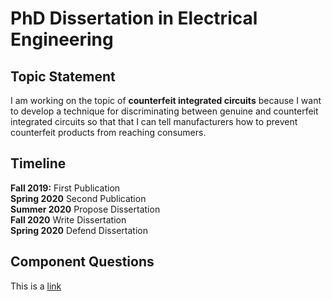 # PhD Dissertation in Electrical Engineering

## Topic Statement
I am working on the topic of **counterfeit integrated circuits** because I want to develop
a technique for discriminating between genuine and counterfeit integrated circuits so that that I can tell manufacturers
how to prevent counterfeit products from reaching consumers.

## Timeline
**Fall 2019:**    First Publication  
**Spring 2020**   Second Publication  
**Summer 2020**   Propose Dissertation  
**Fall 2020**     Write Dissertation  
**Spring 2020**   Defend Dissertation  

## Component Questions
This is a [link](other.md)
